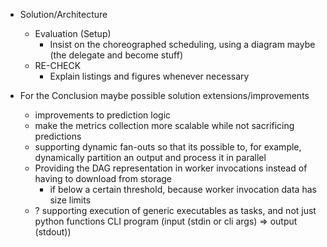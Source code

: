 - Solution/Architecture
    - Evaluation (Setup)
        - Insist on the choreographed scheduling, using a diagram maybe (the delegate and become stuff)
    - RE-CHECK
        - Explain listings and figures whenever necessary


- For the Conclusion maybe possible solution extensions/improvements
    - improvements to prediction logic
    - make the metrics collection more scalable while not sacrificing predictions
    - supporting dynamic fan-outs
        so that its possible to, for example, dynamically partition an output and process it in parallel
    - Providing the DAG representation in worker invocations instead of having to download from storage
        - if below a certain threshold, because worker invocation data has size limits
    - ? supporting execution of generic executables as tasks, and not just python functions
        CLI program (input (stdin or cli args) => output (stdout))